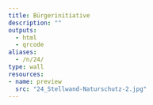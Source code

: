 ```yaml
---
title: Bürgerinitiative
description: ""
outputs:
  - html
  - qrcode
aliases:
  - /n/24/
type: wall
resources:
- name: preview
  src: "24_Stellwand-Naturschutz-2.jpg"
---
```

